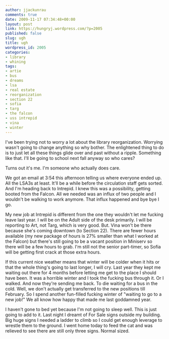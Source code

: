 ```yaml
---
author: jjackunrau
comments: true
date: 2009-11-17 07:34:48+00:00
layout: post
link: https://hungryj.wordpress.com/?p=2005
published: false
slug: ugh
title: ugh
wordpress_id: 2005
categories:
- library
- whining
tags:
- artie
- bus
- dreams
- lsa
- real estate
- reorganization
- section 22
- sofia
- targ
- the falcon
- uss intrepid
- vina
- winter
---
```


I've been trying not to worry a lot about the library reorganization. Worrying wasn't going to change anything so why bother. The enlightened thing to do is to just let all these things glide over and past without a ripple. Something like that. I'll be going to school next fall anyway so who cares?

Turns out it's me. I'm someone who actually does care.

We got an email at 3:54 this afternoon telling us where everyone ended up. All the LSA3s at least. It'll be a while before the circulation staff gets sorted. And I'm heading back to Intrepid. I knew this was a possibility, getting booted from the Falcon. All we needed was an influx of two people and I wouldn't be walking to work anymore. That influx happened and bye bye I go.

My new job at Intrepid is different from the one they wouldn't let me fucking leave last year. I will be on the Adult side of the desk primarily. I will be reporting to Art, not Targ, which is very good. But. Vina won't be there because she's coming downtown (to Section 22). There are fewer hours available (my new package of hours is 27% smaller than what I worked at the Falcon) but there's still going to be a vacant position in Miniserv so there will be a few hours to grab. I'm still not the senior part-timer, so Sofia will be getting first crack at those extra hours. 

If this current nice weather means that winter will be colder when it hits or that the whole thing's going to last longer, I will cry. Last year they kept me waiting out there for 4 months before letting me get to the place I should have been. It was a horrible winter and I took the fucking bus through it. Or I walked. And now they're sending me back. To die waiting for a bus in the cold. Well, we don't actually get transferred to the new positions till February. So I spend another fun-filled fucking winter of "waiting to go to a new job!" We all know how happy that made me last goddamned year.

I haven't gone to bed yet because I'm not going to sleep well. This is just going to add to it. Last night I dreamt of For Sale signs outside my building. Big huge signs I needed a ladder to climb so I could get enough leverage to wrestle them to the ground. I went home today to feed the cat and was relieved to see there are still only three signs. Normal sized.
